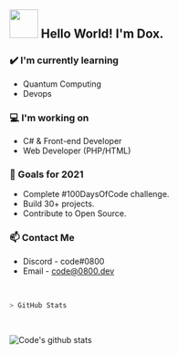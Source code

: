 ## <img src="https://raw.githubusercontent.com/alexnaiman/alexnaiman/master/resources/Confused_Dog.gif" height="50px" />  Hello World! I'm Dox.


### ✔️ I'm currently learning
- Quantum Computing
- Devops

### 💻 I'm working on
- C# & Front-end Developer
- Web Developer (PHP/HTML)

### 🌱 Goals for 2021
- Complete #100DaysOfCode challenge.
- Build 30+ projects.
- Contribute to Open Source.

### 📫 Contact Me
- Discord - code#0800
- Email - code@0800.dev

<br>

````bash
> GitHub Stats
````
<br>

![Code's github stats](https://github-readme-stats.vercel.app/api?username=FuckTheLove&show_icons=false&theme=radical)
